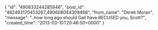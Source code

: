  {
   "id": "490833244285946",
   "post_id": "462493170453287_490608044308466",
   "from_name": "Derek Moran",
   "message": "..how long ago should Gail have RECUSED you, Scott?",
   "created_time": "2013-03-10T20:46:50+0000"
 }
